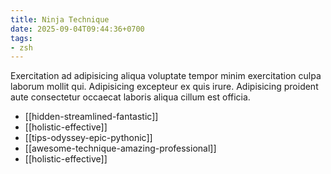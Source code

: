 ```yaml
---
title: Ninja Technique
date: 2025-09-04T09:44:36+0700
tags:
- zsh
---
```


Exercitation ad adipisicing aliqua voluptate tempor minim exercitation culpa laborum mollit qui. Adipisicing excepteur ex quis irure. Adipisicing proident aute consectetur occaecat laboris aliqua cillum est officia.


- [[hidden-streamlined-fantastic]] 
- [[holistic-effective]] 
- [[tips-odyssey-epic-pythonic]] 
- [[awesome-technique-amazing-professional]] 
- [[holistic-effective]]